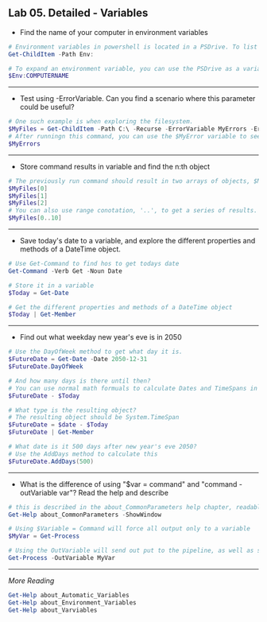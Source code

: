 ## Lab 05. Detailed - Variables

- Find the name of your computer in environment variables

```Powershell
# Environment variables in powershell is located in a PSDrive. To list all environment variables, use the Get-Childitem CmdLet
Get-ChildItem -Path Env:

# To expand an environment variable, you can use the PSDrive as a variable
$Env:COMPUTERNAME
```

---

- Test using -ErrorVariable. Can you find a scenario where this parameter could be useful?

```Powershell
# One such example is when exploring the filesystem.
$MyFiles = Get-ChildItem -Path C:\ -Recurse -ErrorVariable MyErrors -ErrorAction SilentlyContinue
# After runningn this command, you can use the $MyError variable to see which folders you dont have access to, or write to a log.
$MyErrors
```

---

- Store command results in variable and find the n:th object

```Powershell
# The previously run command should result in two arrays of objects, $MyFiles and $MyErrors. You can enumerate it using index numbers
$MyFiles[0]
$MyFiles[1]
$MyFiles[2]
# You can also use range conotation, '..', to get a series of results.
$MyFiles[0..10]
```

---

- Save today's date to a variable, and explore the different properties and methods of a DateTime object.

```Powershell
# Use Get-Command to find hos to get todays date
Get-Command -Verb Get -Noun Date

# Store it in a variable
$Today = Get-Date

# Get the different properties and methods of a DateTime object
$Today | Get-Member
```

---

- Find out what weekday new year's eve is in 2050

```Powershell
# Use the DayOfWeek method to get what day it is.
$FutureDate = Get-Date -Date 2050-12-31
$FutureDate.DayOfWeek

# And how many days is there until then?
# You can use normal math formuals to calculate Dates and TimeSpans in PowerShell
$FutureDate - $Today

# What type is the resulting object?
# The resulting object should be System.TimeSpan
$FutureDate = $date - $Today
$FutureDate | Get-Member

# What date is it 500 days after new year's eve 2050?
# Use the AddDays method to calculate this
$FutureDate.AddDays(500)
```

---

- What is the difference of using "$var = command" and "command -outVariable var"? Read the help and describe

```Powershell
# this is described in the about_CommonParameters help chapter, readable using Get-Help. Optionaly you may also add the -ShowWindow parameter to easier read and search help contents
Get-Help about_CommonParameters -ShowWindow

# Using $Variable = Command will force all output only to a variable
$MyVar = Get-Process

# Using the OutVariable will send out put to the pipeline, as well as storing it in a variable.
Get-Process -OutVariable MyVar
```

---

*More Reading*

```Powershell
Get-Help about_Automatic_Variables
Get-Help about_Environment_Variables
Get-Help about_Varviables
```
